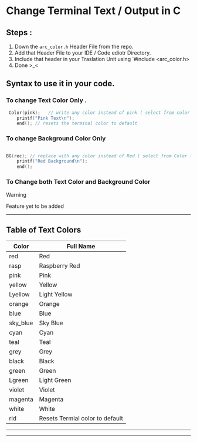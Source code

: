 # Change Terminal Text / Output in C

## Steps :
1. Down the `arc_color.h` Header File from the repo.
2. Add that Header File to your IDE / Code ediotr Directory.
3. Include that header in your Traslation Unit using `#include <arc_color.h>
4. Done >_<

## Syntax to use it in your code. 

### To change Text Color Only .


```c
 Color(pink);   // write any color instead of pink ( select from color table)
    printf("Pink Text\n");
    end(); // resets the terminal color to default
```

### To change Background Color Only

```c

BG(rec); // replace with any color instead of Red ( select from Color table)
    printf("Red Background\n");
    end();

```


### To Change both Text Color and Background Color 


> [!WARNING]
> Feature yet to be added

---

## Table of Text Colors
| Color       | Full Name             |
|-------------|-----------------------|
| red         | Red                   |
| rasp        | Raspberry Red         |
| pink        | Pink                  |
| yellow      | Yellow                |
| Lyellow     | Light Yellow          |
| orange      | Orange                |
| blue        | Blue                  |
| sky_blue    | Sky Blue              |
| cyan        | Cyan                  |
| teal        | Teal                  |
| grey        | Grey                  |
| black       | Black                 |
| green       | Green                 |
| Lgreen      | Light Green           |
| violet      | Violet                |
| magenta     | Magenta               |
| white       | White                 |
| rid    | Resets Termial color to default | 

---






---
